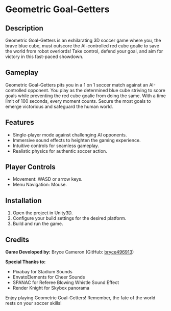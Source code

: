 # Geometric Goal-Getters

## Description
Geometric Goal-Getters is an exhilarating 3D soccer game where you, the brave blue cube, must outscore the AI-controlled red cube goalie to save the world from robot overlords! Take control, defend your goal, and aim for victory in this fast-paced showdown.

## Gameplay
Geometric Goal-Getters pits you in a 1 on 1 soccer match against an AI-controlled opponent. You play as the determined blue cube striving to score goals while preventing the red cube goalie from doing the same. With a time limit of 100 seconds, every moment counts. Secure the most goals to emerge victorious and safeguard the human world.

## Features
- Single-player mode against challenging AI opponents.
- Immersive sound effects to heighten the gaming experience.
- Intuitive controls for seamless gameplay.
- Realistic physics for authentic soccer action.

## Player Controls
- Movement: WASD or arrow keys.
- Menu Navigation: Mouse.

## Installation
1. Open the project in Unity3D.
2. Configure your build settings for the desired platform.
3. Build and run the game.

## Credits
**Game Developed by:** Bryce Cameron (GitHub: [bryce496913](https://github.com/bryce496913))

**Special Thanks to:**
- Pixabay for Stadium Sounds
- EnvatoElements for Cheer Sounds
- SPANAC for Referee Blowing Whistle Sound Effect
- Render Knight for Skybox panorama

Enjoy playing Geometric Goal-Getters! Remember, the fate of the world rests on your soccer skills!
